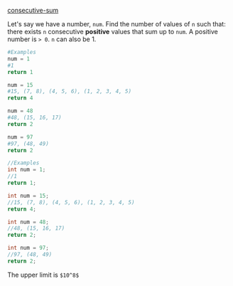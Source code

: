 [consecutive-sum](https://www.codewars.com/kata/5f120a13e63b6a0016f1c9d5)

Let's say we have a number, `num`. Find the number of values of `n` such that: there exists `n` consecutive **positive** values that sum up to `num`. A positive number is `> 0`. `n` can also be 1.

```python
#Examples
num = 1
#1
return 1

num = 15
#15, (7, 8), (4, 5, 6), (1, 2, 3, 4, 5)
return 4

num = 48
#48, (15, 16, 17)
return 2

num = 97
#97, (48, 49)
return 2
```
```java
//Examples
int num = 1;
//1
return 1;

int num = 15;
//15, (7, 8), (4, 5, 6), (1, 2, 3, 4, 5)
return 4;

int num = 48;
//48, (15, 16, 17)
return 2;

int num = 97;
//97, (48, 49)
return 2;
```
The upper limit is `$10^8$`